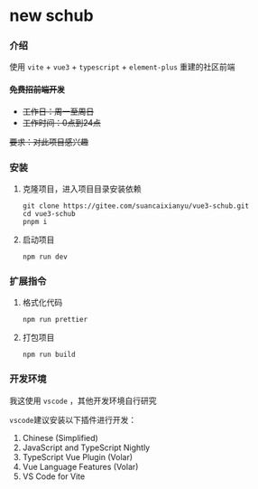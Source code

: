 # new schub

### 介绍

使用 `vite` + `vue3` + `typescript` + `element-plus` 重建的社区前端

#### ~~免费招前端开发~~

   - ~~工作日：周一至周日~~
   - ~~工作时间：0点到24点~~

~~要求：对此项目感兴趣~~

### 安装

   1. 克隆项目，进入项目目录安装依赖

      ```
      git clone https://gitee.com/suancaixianyu/vue3-schub.git
      cd vue3-schub
      pnpm i
      ```

   2. 启动项目

      ```
      npm run dev
      ```

### 扩展指令

   1. 格式化代码

      ```
      npm run prettier
      ```
   2. 打包项目

      ```
      npm run build
      ```

### 开发环境

我这使用 `vscode` ，其他开发环境自行研究

`vscode`建议安装以下插件进行开发：

1. Chinese (Simplified)
2. JavaScript and TypeScript Nightly
3. TypeScript Vue Plugin (Volar)
4. Vue Language Features (Volar)
5. VS Code for Vite
